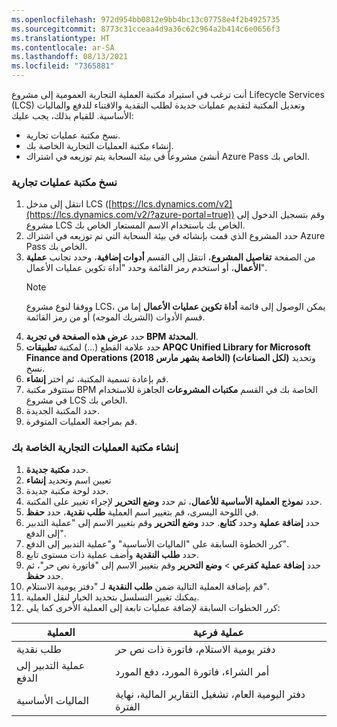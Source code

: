 ```yaml
---
ms.openlocfilehash: 972d954bb0812e9bb4bc13c07758e4f2b4925735
ms.sourcegitcommit: 8773c31cceaa4d9a36c62c964a2b414c6e0656f3
ms.translationtype: HT
ms.contentlocale: ar-SA
ms.lasthandoff: 08/13/2021
ms.locfileid: "7365881"
---
```


أنت ترغب في استيراد مكتبة العملية التجارية العمومية إلى مشروع Lifecycle Services (LCS) وتعديل المكتبة لتقديم عمليات جديدة لطلب النقدية والاقتناء للدفع والماليات الأساسية. للقيام بذلك، يجب عليك:

- نسخ مكتبة عمليات تجارية. 
- إنشاء مكتبة العمليات التجارية الخاصة بك.
- أنشئ مشروعاً في بيئة السحابة يتم توزيعه في اشتراك Azure Pass الخاص بك.

### <a name="copy-a-business-process-library"></a>نسخ مكتبة عمليات تجارية 

1.  انتقل إلى مدخل LCS ([https://lcs.dynamics.com/v2](https://lcs.dynamics.com/v2/?azure-portal=true)) وقم بتسجيل الدخول إلى مشروع LCS الخاص بك باستخدام الاسم المستعار الخاص بك. 
2.  حدد المشروع الذي قمت بإنشائه في بيئة السحابة التي تم توزيعه في اشتراك Azure Pass الخاص بك. 
3.  من الصفحة **تفاصيل المشروع**، انتقل إلى القسم **أدوات إضافية**، وحدد تجانب **عملية الأعمال**، أو استخدم رمز القائمة وحدد "أداة تكوين عمليات الأعمال".
    > [!NOTE]
    >  ووفقا لنوع مشروع LCS، يمكن الوصول إلى قائمة **أداة تكوين عمليات الأعمال** إما من قسم الأدوات (الشريك الموجه) أو من رمز القائمة. 
4.  حدد **عرض هذه الصفحة في تجربة BPM المحدثة**.
5.  حدد علامة القطع (...) لمكتبة **تطبيقات APQC Unified Library for Microsoft Finance and Operations (الخاصة بشهر مارس 2018) (لكل الصناعات)** وتحديد نسخ. 
6.  قم بإعادة تسمية المكتبة، ثم اختر **إنشاء**. 
7.  ستتوفر مكتبة BPM الخاصة بك في القسم **مكتبات المشروعات** الجاهزة للاستخدام في مشروع LCS الخاص بك. 
8.  حدد المكتبة الجديدة. 
9.  قم بمراجعة العمليات المتوفرة.

### <a name="create-your-own-business-process-library"></a>إنشاء مكتبة العمليات التجارية الخاصة بك
1.  حدد **مكتبة جديدة**.
2.  تعيين اسم وتحديد **إنشاء**
3.  حدد لوحة مكتبة جديدة.
4.  حدد **نموذج العملية الأساسية للأعمال**، ثم حدد **وضع التحرير** لإجراء تغيير على المكتبة. 
5.  في اللوحة اليسرى، قم بتغيير اسم العملية **طلب نقدية**، حدد **حفظ**. 
6.  حدد **إضافة عملية** وحدد **كتابع**. حدد **وضع التحرير** وقم بتغيير الاسم إلى "عملية التدبير إلى الدفع". 
7.  كرر الخطوة السابقة على "الماليات الأساسية" و"عملية التدبير إلى الدفع".
8.  حدد **طلب النقدية** وأضف عملية ذات مستوى تابع. 
9.  حدد **إضافة عملية كفرعي** > **وضع التحرير** وقم بتغيير الاسم إلى "فاتورة نص حر"، ثم حدد **حفظ**. 
10. قم بإضافة العملية التالية ضمن **طلب النقدية** لـ "دفتر يومية الاستلام".
11. يمكنك تغيير التسلسل بتحديد الخيار لنقل العملية. 
12. كرر الخطوات السابقة لإضافة عمليات تابعة إلى العملية الأخرى كما يلي:

| العملية | عملية فرعية |
 | ------------- | ------------- |
 | طلب نقدية  | دفتر يومية الاستلام، فاتورة ذات نص حر  |
 | عملية التدبير إلى الدفع  |    أمر الشراء، فاتورة المورد، دفع المورد |
| الماليات الأساسية | دفتر اليومية العام، تشغيل التقارير المالية، نهاية الفترة  |

    


